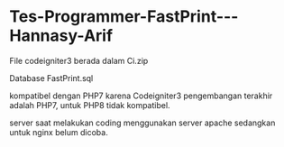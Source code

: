 # Tes-Programmer-FastPrint---Hannasy-Arif

File codeigniter3 berada dalam Ci.zip

Database FastPrint.sql

kompatibel dengan PHP7 karena Codeigniter3 pengembangan terakhir adalah PHP7, untuk PHP8 tidak kompatibel.

server saat melakukan coding menggunakan server apache sedangkan untuk nginx belum dicoba.
